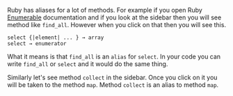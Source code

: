 Ruby has aliases for a lot of methods.
For example if you open Ruby
[Enumerable](https://ruby-doc.org/core-3.1.2/Enumerable.html)
documentation and if you look at the sidebar then you will see method like `find_all`.
However when you click on that then you will see this.

```
select {|element| ... } → array
select → enumerator
```

What it means is that `find_all` is an `alias` for `select`.
In your code you can write `find_all` or `select` and it would do the same thing.

Similarly let's see method `collect` in the sidebar.
Once you click on it you will be taken to the method `map`.
Method `collect` is an alias to method `map`.
